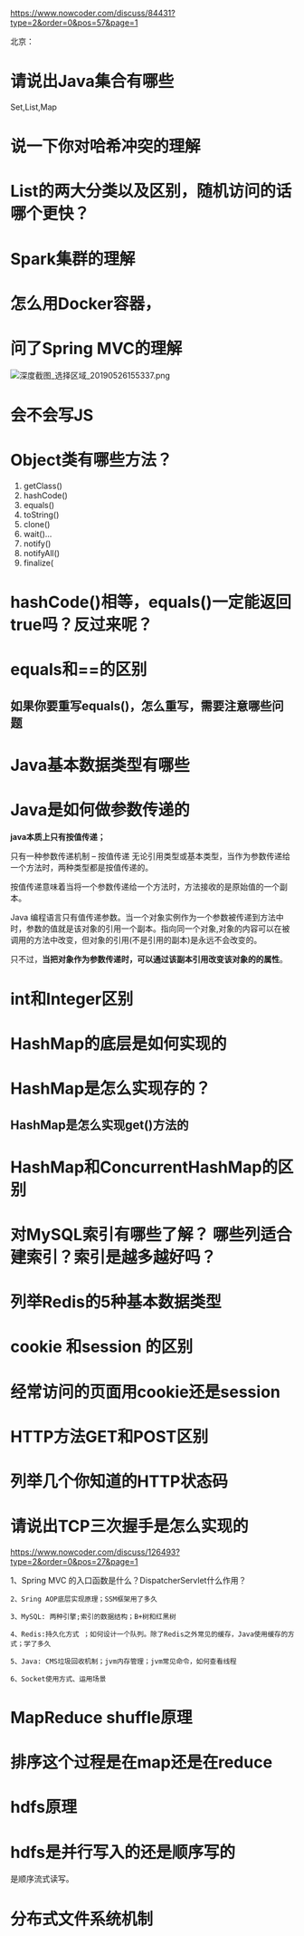 https://www.nowcoder.com/discuss/84431?type=2&order=0&pos=57&page=1

北京： 

# 请说出Java集合有哪些

Set,List,Map

# 说一下你对哈希冲突的理解  

# List的两大分类以及区别，随机访问的话哪个更快？  

# Spark集群的理解  

# 怎么用Docker容器，

# 问了Spring MVC的理解

![深度截图_选择区域_20190526155337.png](https://i.loli.net/2019/05/26/5cea460a80ac716924.png)

# 会不会写JS   

#  Object类有哪些方法？  

1.  getClass()  
2.  hashCode()  
3.  equals()  
4.  toString()  
5. clone()  
6.  wait()...  
7.  notify()  
8. notifyAll()  
9. finalize(

# hashCode()相等，equals()一定能返回true吗？反过来呢？  

# equals和==的区别  

## 如果你要重写equals()，怎么重写，需要注意哪些问题  

# Java基本数据类型有哪些  

# Java是如何做参数传递的  

**java本质上只有按值传递；**

只有一种参数传递机制 – 按值传递
无论引用类型或基本类型，当作为参数传递给一个方法时，两种类型都是按值传递的。

按值传递意味着当将一个参数传递给一个方法时，方法接收的是原始值的一个副本。

Java 编程语言只有值传递参数。当一个对象实例作为一个参数被传递到方法中时，参数的值就是该对象的引用一个副本。指向同一个对象,对象的内容可以在被调用的方法中改变，但对象的引用(不是引用的副本)是永远不会改变的。

只不过，**当把对象作为参数传递时，可以通过该副本引用改变该对象的的属性**。

# int和Integer区别  

# HashMap的底层是如何实现的  

# HashMap是怎么实现存的？  

## HashMap是怎么实现get()方法的  

# HashMap和ConcurrentHashMap的区别  

# 对MySQL索引有哪些了解？	哪些列适合建索引？索引是越多越好吗？  

# 列举Redis的5种基本数据类型  

# cookie 和session 的区别  

# 经常访问的页面用cookie还是session  

# HTTP方法GET和POST区别   

# 列举几个你知道的HTTP状态码  

# 请说出TCP三次握手是怎么实现的 

 

https://www.nowcoder.com/discuss/126493?type=2&order=0&pos=27&page=1

1、Spring MVC 的入口函数是什么？DispatcherServlet什么作用？  

 	2、Sring AOP底层实现原理；SSM框架用了多久  

 	3、MySQL: 两种引擎;索引的数据结构；B+树和红黑树  

 	4、Redis:持久化方式 ；如何设计一个队列。除了Redis之外常见的缓存，Java使用缓存的方式；学了多久  

 	5、Java: CMS垃圾回收机制；jvm内存管理；jvm常见命令，如何查看线程  

 	6、Socket使用方式、运用场景  

# MapReduce shuffle原理

# 排序这个过程是在map还是在reduce 

# hdfs原理



# hdfs是并行写入的还是顺序写的

是顺序流式读写。

# 分布式文件系统机制








